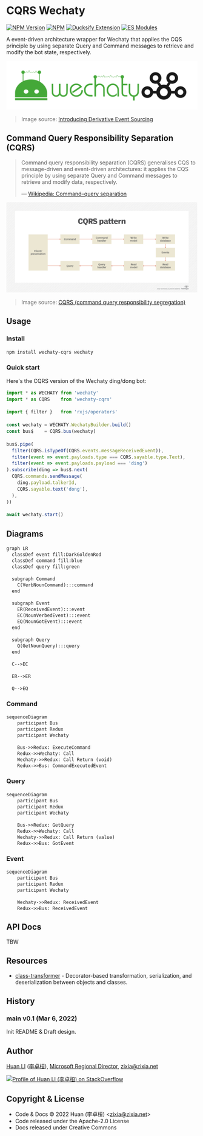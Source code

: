 # CQRS Wechaty

[![NPM Version](https://img.shields.io/npm/v/wechaty-cqrs?color=brightgreen)](https://www.npmjs.com/package/wechaty-cqrs)
[![NPM](https://github.com/wechaty/cqrs/workflows/NPM/badge.svg)](https://github.com/wechaty/cqrs/actions?query=workflow%3ANPM)
[![Ducksify Extension](https://img.shields.io/badge/Redux-Ducksify-yellowgreen)](https://github.com/huan/ducks#3-ducksify-extension-currying--api-interface)
[![ES Modules](https://img.shields.io/badge/ES-Modules-brightgreen)](https://github.com/Chatie/tsconfig/issues/16)

A event-driven architecture wrapper for Wechaty that applies the CQS principle by using separate Query and Command messages to retrieve and modify the bot state, respectively.

![Command Query Responsibility Segregation (CQRS) Wechaty](docs/images/cqrs-wechaty.png)

> Image source: [Introducing Derivative Event Sourcing](https://www.confluent.io/blog/event-sourcing-vs-derivative-event-sourcing-explained/)

## Command Query Responsibility Separation (CQRS)

> Command query responsibility separation (CQRS) generalises CQS to message-driven and event-driven architectures: it applies the CQS principle by using separate Query and Command messages to retrieve and modify data, respectively.
>
> &mdash; [Wikipedia: Command–query separation](https://en.wikipedia.org/wiki/Command%E2%80%93query_separation)

![Command Query Responsibility Segregation (CQRS) Pattern](docs/images/cqrs-pattern.png)

> Image source: [CQRS (command query responsibility segregation)](https://www.techtarget.com/searchapparchitecture/definition/CQRS-command-query-responsibility-segregation)

## Usage

### Install

```sh
npm install wechaty-cqrs wechaty
```

### Quick start

Here's the CQRS version of the Wechaty ding/dong bot:

```ts
import * as WECHATY from 'wechaty'
import * as CQRS    from 'wechaty-cqrs'

import { filter }   from 'rxjs/operators'

const wechaty = WECHATY.WechatyBuilder.build()
const bus$    = CQRS.bus(wechaty)

bus$.pipe(
  filter(CQRS.isTypeOf(CQRS.events.messageReceivedEvent)),
  filter(event => event.payloads.type === CQRS.sayable.type.Text),
  filter(event => event.payloads.payload === 'ding')
).subscribe(ding => bus$.next(
  CQRS.commands.sendMessage(
    ding.payload.talkerId,
    CQRS.sayable.text('dong'),
  ),
))

await wechaty.start()
```

## Diagrams

```mermaid
graph LR
  classDef event fill:DarkGoldenRod
  classDef command fill:blue
  classDef query fill:green

  subgraph Command
    C(VerbNounCommand):::command
  end

  subgraph Event
    ER(ReceivedEvent):::event
    EC(NounVerbedEvent):::event
    EQ(NounGotEvent):::event
  end

  subgraph Query
    Q(GetNounQuery):::query
  end

  C-->EC

  ER-->ER

  Q-->EQ
```

### Command

```mermaid
sequenceDiagram
    participant Bus
    participant Redux
    participant Wechaty

    Bus->>Redux: ExecuteCommand
    Redux->>Wechaty: Call
    Wechaty->>Redux: Call Return (void)
    Redux->>Bus: CommandExecutedEvent
```

### Query

```mermaid
sequenceDiagram
    participant Bus
    participant Redux
    participant Wechaty

    Bus->>Redux: GetQuery
    Redux->>Wechaty: Call
    Wechaty->>Redux: Call Return (value)
    Redux->>Bus: GotEvent
```

### Event

```mermaid
sequenceDiagram
    participant Bus
    participant Redux
    participant Wechaty

    Wechaty->>Redux: ReceivedEvent
    Redux->>Bus: ReceivedEvent
```

## API Docs

TBW

## Resources

- [class-transformer](https://github.com/typestack/class-transformer) - Decorator-based transformation, serialization, and deserialization between objects and classes.

## History

### main v0.1 (Mar 6, 2022)

Init README & Draft design.

## Author

[Huan LI](https://github.com/huan) ([李卓桓](http://linkedin.com/in/zixia)), [Microsoft Regional Director](https://rd.microsoft.com/en-us/huan-li), <zixia@zixia.net>

[![Profile of Huan LI (李卓桓) on StackOverflow](https://stackexchange.com/users/flair/265499.png)](https://stackexchange.com/users/265499)

## Copyright & License

- Code & Docs © 2022 Huan (李卓桓) \<zixia@zixia.net\>
- Code released under the Apache-2.0 License
- Docs released under Creative Commons
